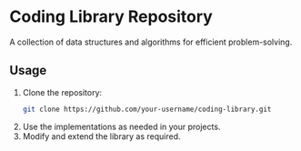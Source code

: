 # Coding Library Repository

A collection of data structures and algorithms for efficient problem-solving.

## Usage
1. Clone the repository:
   ```sh
   git clone https://github.com/your-username/coding-library.git
   ```
2. Use the implementations as needed in your projects.
3. Modify and extend the library as required.

